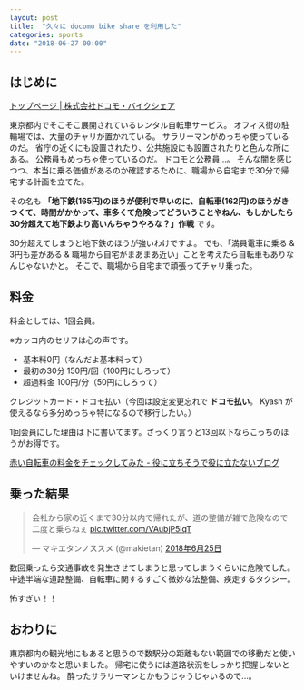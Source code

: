 ```yaml
---
layout: post
title:  "久々に docomo bike share を利用した"
categories: sports
date: "2018-06-27 00:00"
---
```


## はじめに

[トップページ \| 株式会社ドコモ・バイクシェア](http://www.d-bikeshare.com/)

東京都内でそこそこ展開されているレンタル自転車サービス。
オフィス街の駐輪場では、大量のチャリが置かれている。
サラリーマンがめっちゃ使っているのだ。
省庁の近くにも設置されたり、公共施設にも設置されたりと色んな所にある。
公務員もめっちゃ使っているのだ。
ドコモと公務員...。
そんな闇を感じつつ、本当に乗る価値があるのか確認するために、職場から自宅まで30分で帰宅する計画を立てた。

その名も **「地下鉄(165円)のほうが便利で早いのに、自転車(162円)のほうがきつくて、時間がかかって、車多くて危険ってどういうことやねん、もしかしたら30分超えて地下鉄より高いんちゃうやろな？」作戦** です。

30分超えてしまうと地下鉄のほうが強いわけですよ。
でも、「満員電車に乗る & 3円も差がある & 職場から自宅がまあまあ近い」ことを考えたら自転車もありなんじゃないかと。
そこで、職場から自宅まで頑張ってチャリ乗った。

## 料金

料金としては、1回会員。

※カッコ内のセリフは心の声です。

- 基本料0円（なんだよ基本料って）
- 最初の30分 150円/回（100円にしろって）
- 超過料金 100円/分（50円にしろって）

クレジットカード・ドコモ払い（今回は設定変更忘れで **ドコモ払い**。 Kyash が使えるなら多分めっちゃ特になるので移行したい。）

1回会員にした理由は下に書いてます。ざっくり言うと13回以下ならこっちのほうがお得です。

[赤い自転車の料金をチェックしてみた \- 役に立ちそうで役に立たないブログ](https://tanjoin.hatenablog.com/entry/2016/10/02/165200)

## 乗った結果

<blockquote class="twitter-tweet" data-lang="ja"><p lang="ja" dir="ltr">会社から家の近くまで30分以内で帰れたが、道の整備が雑で危険なので二度と乗らねぇ <a href="https://t.co/VAubjP5lqT">pic.twitter.com/VAubjP5lqT</a></p>&mdash; マキエタンノススメ (@makietan) <a href="https://twitter.com/makietan/status/1011222968989446144?ref_src=twsrc%5Etfw">2018年6月25日</a></blockquote>
<script async src="https://platform.twitter.com/widgets.js" charset="utf-8"></script>

数回乗ったら交通事故を発生させてしまうと思ってしまうくらいに危険でした。
中途半端な道路整備、自転車に関するすごく微妙な法整備、疾走するタクシー。

怖すぎぃ！！

## おわりに

東京都内の観光地にもあると思うので数駅分の距離もない範囲での移動だと使いやすいのかなと思いました。
帰宅に使うには道路状況をしっかり把握しないといけませんね。
酔ったサラリーマンとかもうじゃうじゃいるので...。
